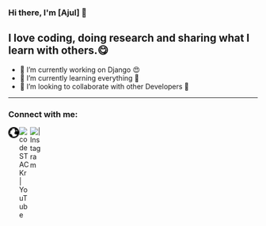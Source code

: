 ### Hi there, I'm [Ajul] 👋

## I love coding, doing research and sharing what I learn with others.😋
- 🔭 I’m currently working on Django  😍
- 🌱 I’m currently learning everything 🤣
- 👯 I’m looking to collaborate with other Developers  👻
---
### Connect with me:

[<img align="left" alt="" width="22px" src="https://raw.githubusercontent.com/iconic/open-iconic/master/svg/globe.svg" />][website]

[<img align="left" alt="" width="22px" src="https://img.icons8.com/android/24/000000/facebook-new.png" />][facebook]

[<img align="left" alt="codeSTACKr | YouTube" width="22px" src="https://cdn.jsdelivr.net/npm/simple-icons@v3/icons/youtube.svg" />][youtube]


[<img align="left" alt=" | Instagram" width="22px" src="https://cdn.jsdelivr.net/npm/simple-icons@v3/icons/instagram.svg" />][instagram]

</br>
</br>






[facebook]: https://www.facebook.com/ajul02
[website]: https://stark-plains-50050.herokuapp.com/
[youtube]: https://www.youtube.com/channel/UC-vl7mo-RrGuLvt0nerUBMA/videos
[instagram]: https://instagram.com/_rustyyyyy

